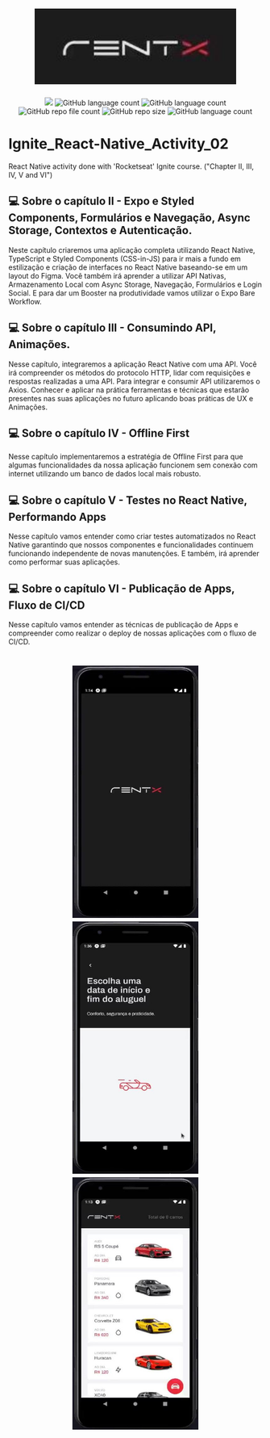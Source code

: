 <h1 align="center">
  <img src="Print/Print.jpg" width="400" height="150">
</h1>

<p align="center">
  <img src="http://img.shields.io/static/v1?label=STATUS&message=Concluded&color=blue&style=flat"/>
  <img alt="GitHub language count" src="https://img.shields.io/github/languages/count/Rafa-KozAnd/Ignite_React-Native_Activity_02">
  <img alt="GitHub language count" src="https://img.shields.io/github/languages/top/Rafa-KozAnd/Ignite_React-Native_Activity_02">
  <img alt="GitHub repo file count" src="https://img.shields.io/github/directory-file-count/Rafa-KozAnd/Ignite_React-Native_Activity_02">
  <img alt="GitHub repo size" src="https://img.shields.io/github/repo-size/Rafa-KozAnd/Ignite_React-Native_Activity_02">
  <img alt="GitHub language count" src="https://img.shields.io/github/license/Rafa-KozAnd/Ignite_React-Native_Activity_02">
</p>

# Ignite_React-Native_Activity_02

React Native activity done with 'Rocketseat' Ignite course. ("Chapter II, III, IV, V and VI")

## 💻 Sobre o capítulo II - Expo e Styled Components, Formulários e Navegação, Async Storage, Contextos e Autenticação.

Neste capítulo criaremos uma aplicação completa utilizando React Native, TypeScript e Styled Components (CSS-in-JS) para ir mais a fundo em 
estilização e criação de interfaces no React Native baseando-se em um layout do Figma. Você também irá aprender a utilizar API Nativas, 
Armazenamento Local com Async Storage, Navegação, Formulários e Login Social. E para dar um Booster na produtividade vamos utilizar o 
Expo Bare Workflow.

## 💻 Sobre o capítulo III - Consumindo API, Animações.

Nesse capítulo, integraremos a aplicação React Native com uma API. Você irá compreender os métodos do protocolo HTTP, lidar com requisições
e respostas realizadas a uma API. Para integrar e consumir API utilizaremos o Axios.
Conhecer e aplicar na prática ferramentas e técnicas que estarão presentes nas suas aplicações no futuro aplicando boas práticas de UX e Animações.

## 💻 Sobre o capítulo IV - Offline First

Nesse capítulo implementaremos a estratégia de Offline First para que algumas funcionalidades da nossa aplicação funcionem sem conexão com internet
utilizando um banco de dados local mais robusto.

## 💻 Sobre o capítulo V - Testes no React Native, Performando Apps

Nesse capítulo vamos entender como criar testes automatizados no React Native garantindo que nossos componentes e funcionalidades continuem funcionando
independente de novas manutenções. E também, irá aprender como performar suas aplicações.

## 💻 Sobre o capítulo VI - Publicação de Apps, Fluxo de CI/CD

Nesse capítulo vamos entender as técnicas de publicação de Apps e compreender como realizar o deploy de nossas aplicações com o fluxo de CI/CD.

<h1 align="center">
  <img src="Print/Print01.jpg" width="250" height="500">   
  <img src="Print/Print02.jpg" width="250" height="500">   
  <img src="Print/Print03.jpg" width="250" height="500">   
</h1>
